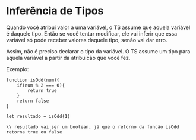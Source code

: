 # Inferência de Tipos

Quando você atribui valor a uma variável, o TS assume que aquela variável é daquele tipo. Então se você tentar modificar, ele vai inferir que essa variável só pode receber valores daquele tipo, senão vai dar erro. 

Assim, não é preciso declarar o tipo da variável. O TS assume um tipo para aquela variável a partir da atribuicão que você fez. 

Exemplo:

```
function isOdd(num){
    if(num % 2 === 0){
        return true
    }
    return false
}

let resultado = isOdd(1)

\\ resultado vai ser um boolean, já que o retorno da funcão isOdd retorna true ou false

```

